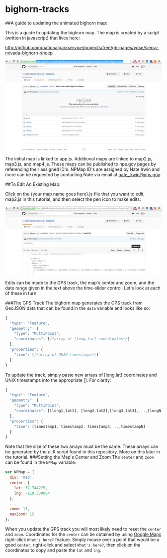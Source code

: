 # bighorn-tracks
##A guide to updating the animated bighorn map:

This is a guide to updating the bighorn map.  The map is created by a script (written in javascript) that lives here:
  
http://github.com/nationalparkservice/projects/tree/gh-pages/yose/sierra-nevada-bighorn-sheep
  
![](screenshots/mapScripts.jpg)
  
The initial map is linked to app.js. Additional maps are linked to map2.js, map3.js, and map4.js. 
These maps can be published to nps.gov pages by referencing their assigned ID's. NPMap ID's are assigned by Nate Irwin and more can be requested by contacting Nate via email at nate_irwin@nps.gov.
  
##To Edit An Existing Map: 

Click on the {your map name goes here}.js file that you want to edit, map2.js in this tutorial, and then select 
the pen icon to make edits:

![](screenshots/editJavascript.jpg)

Edits can be made to the GPS track, the map's center and zoom, and the date range given in the text above the time-slider control. 
Let's look at each of these in turn.

###The GPS Track
The bighorn map generates the GPS track from GeoJSON data that can be found in the `data` variable and looks like so:
```javascript
{
  "type": "Feature",
  "geometry": {
    "type": "MultiPoint",
    "coordinates": [/*array of [long,lat] coordinates*/]
  },
  "properties": {
    "time": [/*array of UNIX timestamps*/]
  }
}
```
To update the track, simply paste new arrays of [long,lat] coordinates and UNIX timestamps into the appropriate [].
For clarity:
```javascript
{
  "type": "Feature",
  "geometry": {
    "type": "MultiPoint",
    "coordinates": [[long1,lat1], [long2,lat2],[long3,lat3],...,[longN,latN]]
  },
  "properties": {
    "time": [timestamp1, timestamp2, timestamp3,...,timestampN]
  }
}
```
Note that the size of these two arrays must be the same.  These arrays can be generated by the ui.R script found in this repository.
More on this later in the tutorial.
###Setting the Map's Center and Zoom
The `center` and `zoom` can be found in the `NPMap` variable:
```javascript
var NPMap = {
  div: 'map',
  center: {
    lat: 37.744275,
    lng: -119.330004
  },
  ...
  zoom: 13,
  maxZoom: 15
};
```
When you update the GPS track you will most likely need to reset the `center` and `zoom`.  Coordinates for the `center` can be obtained by using [Google Maps](https://www.google.com/maps) right-click `What's here?` feature. Simply mouse over a point that would be a good `center`, right-click and select `What's here?`, then click on the coordinates to copy and paste the `lat` and `lng`.
